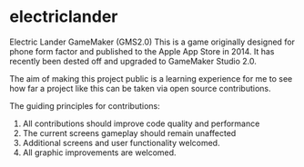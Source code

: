 # electriclander
Electric Lander GameMaker (GMS2.0)
This is a game originally designed for phone form factor and published to the Apple App Store in 2014. It has recently been dested off and upgraded to GameMaker Studio 2.0.

The aim of making this project public is a learning experience for me to see how far a project like this can be taken via open source contributions.

The guiding principles for contributions:
1. All contributions should improve code quality and performance
2. The current screens gameplay should remain unaffected
3. Additional screens and user functionality welcomed.
4. All graphic improvements are welcomed.

